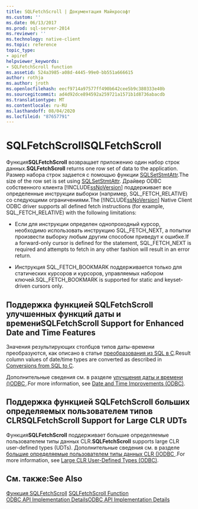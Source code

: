 ```yaml
---
title: SQLFetchScroll | Документация Майкрософт
ms.custom: ''
ms.date: 06/13/2017
ms.prod: sql-server-2014
ms.reviewer: ''
ms.technology: native-client
ms.topic: reference
topic_type:
- apiref
helpviewer_keywords:
- SQLFetchScroll function
ms.assetid: 524a3985-a08d-4445-99e0-bb551a666615
author: rothja
ms.author: jroth
ms.openlocfilehash: eecf9714a97577ff490b642cee5b9c380333e40b
ms.sourcegitcommit: ad4d92dce894592a259721a1571b1d8736abacdb
ms.translationtype: MT
ms.contentlocale: ru-RU
ms.lasthandoff: 08/04/2020
ms.locfileid: "87657791"
---
```

# <a name="sqlfetchscroll"></a><span data-ttu-id="c787f-102">SQLFetchScroll</span><span class="sxs-lookup"><span data-stu-id="c787f-102">SQLFetchScroll</span></span>
  <span data-ttu-id="c787f-103">Функция**SQLFetchScroll** возвращает приложению один набор строк данных.</span><span class="sxs-lookup"><span data-stu-id="c787f-103">**SQLFetchScroll** returns one row set of data to the application.</span></span> <span data-ttu-id="c787f-104">Размер набора строк задается с помощью функции [SQLSetStmtAttr](sqlsetstmtattr.md).</span><span class="sxs-lookup"><span data-stu-id="c787f-104">The size of the row set is set using [SQLSetStmtAttr](sqlsetstmtattr.md).</span></span> <span data-ttu-id="c787f-105">Драйвер ODBC собственного клиента [!INCLUDE[ssNoVersion](../../includes/ssnoversion-md.md)] поддерживает все определенные инструкции выборки (например, SQL_FETCH_RELATIVE) со следующими ограничениями.</span><span class="sxs-lookup"><span data-stu-id="c787f-105">The [!INCLUDE[ssNoVersion](../../includes/ssnoversion-md.md)] Native Client ODBC driver supports all defined fetch instructions (for example, SQL_FETCH_RELATIVE) with the following limitations:</span></span>  
  
-   <span data-ttu-id="c787f-106">Если для инструкции определен однопроходный курсор, необходимо использовать инструкцию SQL_FETCH_NEXT, а попытки произвести выборку любым другим способом приведут к ошибке.</span><span class="sxs-lookup"><span data-stu-id="c787f-106">If a forward-only cursor is defined for the statement, SQL_FETCH_NEXT is required and attempts to fetch in any other fashion will result in an error return.</span></span>  
  
-   <span data-ttu-id="c787f-107">Инструкция SQL_FETCH_BOOKMARK поддерживается только для статических курсоров и курсоров, управляемых набором ключей.</span><span class="sxs-lookup"><span data-stu-id="c787f-107">SQL_FETCH_BOOKMARK is supported for static and keyset-driven cursors only.</span></span>  
  
## <a name="sqlfetchscroll-support-for-enhanced-date-and-time-features"></a><span data-ttu-id="c787f-108">Поддержка функцией SQLFetchScroll улучшенных функций даты и времени</span><span class="sxs-lookup"><span data-stu-id="c787f-108">SQLFetchScroll Support for Enhanced Date and Time Features</span></span>  
 <span data-ttu-id="c787f-109">Значения результирующих столбцов типов даты-времени преобразуются, как описано в статье [преобразования из SQL в C](../native-client-odbc-date-time/datetime-data-type-conversions-from-sql-to-c.md).</span><span class="sxs-lookup"><span data-stu-id="c787f-109">Result column values of date/time types are converted as described in [Conversions from SQL to C](../native-client-odbc-date-time/datetime-data-type-conversions-from-sql-to-c.md).</span></span>  
  
 <span data-ttu-id="c787f-110">Дополнительные сведения см. в разделе [улучшения даты и времени &#40;&#41;ODBC ](../native-client-odbc-date-time/date-and-time-improvements-odbc.md).</span><span class="sxs-lookup"><span data-stu-id="c787f-110">For more information, see [Date and Time Improvements &#40;ODBC&#41;](../native-client-odbc-date-time/date-and-time-improvements-odbc.md).</span></span>  
  
## <a name="sqlfetchscroll-support-for-large-clr-udts"></a><span data-ttu-id="c787f-111">Поддержка функцией SQLFetchScroll больших определяемых пользователем типов CLR</span><span class="sxs-lookup"><span data-stu-id="c787f-111">SQLFetchScroll Support for Large CLR UDTs</span></span>  
 <span data-ttu-id="c787f-112">Функция**SQLFetchScroll** поддерживает большие определяемые пользователем типы данных CLR.</span><span class="sxs-lookup"><span data-stu-id="c787f-112">**SQLFetchScroll** supports large CLR user-defined types (UDTs).</span></span> <span data-ttu-id="c787f-113">Дополнительные сведения см. в разделе [большие определяемые пользователем типы данных CLR &#40;&#41;ODBC ](../native-client/odbc/large-clr-user-defined-types-odbc.md).</span><span class="sxs-lookup"><span data-stu-id="c787f-113">For more information, see [Large CLR User-Defined Types &#40;ODBC&#41;](../native-client/odbc/large-clr-user-defined-types-odbc.md).</span></span>  
  
## <a name="see-also"></a><span data-ttu-id="c787f-114">См. также:</span><span class="sxs-lookup"><span data-stu-id="c787f-114">See Also</span></span>  
 <span data-ttu-id="c787f-115">[Функция SQLFetchScroll](https://go.microsoft.com/fwlink/?LinkId=59343) </span><span class="sxs-lookup"><span data-stu-id="c787f-115">[SQLFetchScroll Function](https://go.microsoft.com/fwlink/?LinkId=59343) </span></span>  
 [<span data-ttu-id="c787f-116">ODBC API Implementation Details</span><span class="sxs-lookup"><span data-stu-id="c787f-116">ODBC API Implementation Details</span></span>](odbc-api-implementation-details.md)  
  
  
